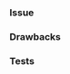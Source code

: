<!--

Please read the relevant sections in CONTRIBUTING.md before creating a pull request.

-->

### Issue

<!-- Link to the GitHub issue that this pull request closes. -->

### Drawbacks

<!-- Describe possible side-effects or negative impacts of the code change. -->

### Tests

<!-- Describe the steps you took to verify that the code works as expected and does not introduce regressions. -->
